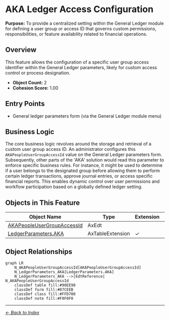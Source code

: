 # AKA Ledger Access Configuration

**Purpose:** To provide a centralized setting within the General Ledger module for defining a user group or access ID that governs custom permissions, responsibilities, or feature availability related to financial operations.

## Overview

This feature allows the configuration of a specific user group access identifier within the General Ledger parameters, likely for custom access control or process designation.

- **Object Count:** 2
- **Cohesion Score:** 1.00

## Entry Points

- General ledger parameters form (via the General Ledger module menu)

## Business Logic

The core business logic revolves around the storage and retrieval of a custom user group access ID. An administrator configures this `AKAPeopleUserGroupAccessId` value on the General Ledger parameters form. Subsequently, other parts of the 'AKA' solution would read this parameter to enforce specific business rules. For instance, it might be used to determine if a user belongs to the designated group before allowing them to perform certain ledger transactions, approve journal entries, or access specific financial reports. This enables dynamic control over user permissions and workflow participation based on a globally defined ledger setting.

## Objects in This Feature

| Object Name | Type | Extension | Description |
|-------------|------|-----------|-------------|
| [AKAPeopleUserGroupAccessId](Objects/AKAPeopleUserGroupAccessId.md) | AxEdt |  |  |
| [LedgerParameters.AKA](Objects/LedgerParameters.AKA.md) | AxTableExtension | ✓ |  |

## Object Relationships

```mermaid
graph LR
    N_AKAPeopleUserGroupAccessId[AKAPeopleUserGroupAccessId]
    N_LedgerParameters_AKA[LedgerParameters.AKA]
    N_LedgerParameters_AKA -->|EdtReference| N_AKAPeopleUserGroupAccessId
    classDef table fill:#90EE90
    classDef form fill:#87CEEB
    classDef class fill:#FFD700
    classDef note fill:#F0F0F0
```


---

*[← Back to Index](../../index.md)*
